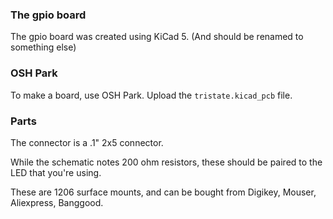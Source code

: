 ### The gpio board

The gpio board was created using KiCad 5.  (And should be renamed to something else)

### OSH Park

To make a board, use OSH Park.  Upload the `tristate.kicad_pcb` file.

### Parts

The connector is a .1" 2x5 connector.  

While the schematic notes 200 ohm resistors, these should be paired to the LED that you're using.

These are 1206 surface mounts, and can be bought from Digikey, Mouser, Aliexpress, Banggood.




